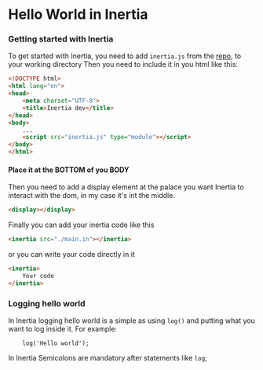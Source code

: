# Hello World in Inertia
### Getting started with Inertia
To get started with Inertia, you need to add `inertia.js` from the [repo](https://github.com/NotDragon/Inertia/src), to your working directory
Then you need to include it in you html like this:
```HTML
<!DOCTYPE html>
<html lang="en">
<head>
    <meta charset="UTF-8">
    <title>Inertia dev</title>
</head>
<body>
    ...
    <script src="inertia.js" type="module"></script>
</body>
</html>
```
#### Place it at the BOTTOM of you BODY

Then you need to add a display element at the palace you want Inertia to interact with the dom, in my case it's int the middle.
```HTML
<display></display>
```

Finally you can add your inertia code like this
```HTML
<inertia src="./main.in"></inertia>
```
or you can write your code directly in it
```HTML
<inertia>
    Your code
</inertia>
```
### Logging hello world
In Inertia logging hello world is a simple as using `log()` and putting what you want to log inside it. For example:
```JS
    log('Hello world');
```
In Inertia Semicolons are mandatory after statements like `log`;